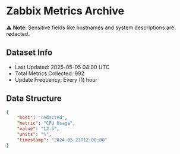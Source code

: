 # Zabbix Metrics Archive

⚠️ **Note**: Sensitive fields like hostnames and system descriptions are redacted.

## Dataset Info
- Last Updated: 2025-05-05 04:00 UTC
- Total Metrics Collected: 992
- Update Frequency: Every (1) hour

## Data Structure
```json
{
    "host": "redacted",
    "metric": "CPU Usage",
    "value": "12.5",
    "units": "%",
    "timestamp": "2024-05-21T12:00:00"
}
```
